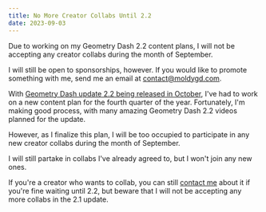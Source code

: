 ```yaml
---
title: No More Creator Collabs Until 2.2
date: 2023-09-03
---
```


Due to working on my Geometry Dash 2.2 content plans, I will not be accepting any creator collabs during the month of September.

I will still be open to sponsorships, however. If you would like to promote something with me, send me an email at [contact@moldygd.com](mailto:contact@moldygd.com).

With [Geometry Dash update 2.2 being released in October](https://www.dashword.net/posts/final-geometry-dash-2-2-release-date-confirmed-by-robtop/), I've had to work on a new content plan for the fourth quarter of the year. Fortunately, I'm making good process, with many amazing Geometry Dash 2.2 videos planned for the update.

However, as I finalize this plan, I will be too occupied to participate in any new creator collabs during the month of September.

I will still partake in collabs I've already agreed to, but I won't join any new ones.

If you're a creator who wants to collab, you can still [contact me](/contact/) about it if you're fine waiting until 2.2, but beware that I will not be accepting any more collabs in the 2.1 update.